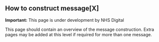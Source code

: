 ## How to construct message[X]

  <div markdown="span" class="alert alert-warning" role="alert"><i class="fa fa-warning"></i><b> Important:</b> This page is under development by NHS Digital</div>

This page should contain an overview of the message construction. Extra pages may be added at this level if required for more than one message.


